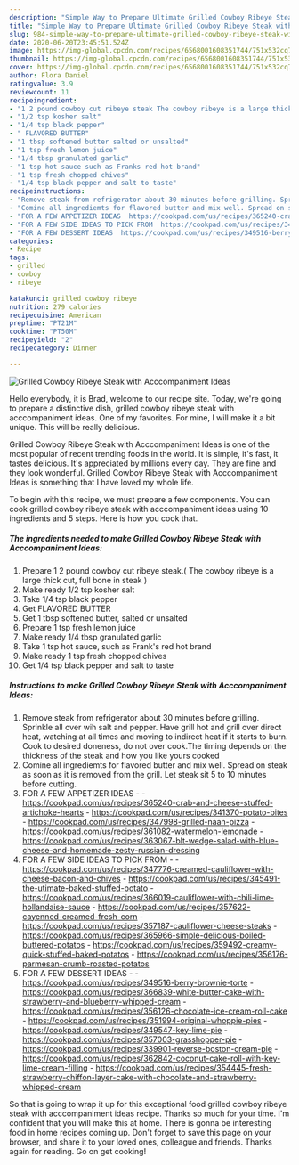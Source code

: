 ```yaml
---
description: "Simple Way to Prepare Ultimate Grilled Cowboy Ribeye Steak with Acccompaniment Ideas"
title: "Simple Way to Prepare Ultimate Grilled Cowboy Ribeye Steak with Acccompaniment Ideas"
slug: 984-simple-way-to-prepare-ultimate-grilled-cowboy-ribeye-steak-with-acccompaniment-ideas
date: 2020-06-20T23:45:51.524Z
image: https://img-global.cpcdn.com/recipes/6568001608351744/751x532cq70/grilled-cowboy-ribeye-steak-with-acccompaniment-ideas-recipe-main-photo.jpg
thumbnail: https://img-global.cpcdn.com/recipes/6568001608351744/751x532cq70/grilled-cowboy-ribeye-steak-with-acccompaniment-ideas-recipe-main-photo.jpg
cover: https://img-global.cpcdn.com/recipes/6568001608351744/751x532cq70/grilled-cowboy-ribeye-steak-with-acccompaniment-ideas-recipe-main-photo.jpg
author: Flora Daniel
ratingvalue: 3.9
reviewcount: 11
recipeingredient:
- "1 2 pound cowboy cut ribeye steak The cowboy ribeye is a large thick cut full bone in steak "
- "1/2 tsp kosher salt"
- "1/4 tsp black pepper"
- " FLAVORED BUTTER"
- "1 tbsp softened butter salted or unsalted"
- "1 tsp fresh lemon juice"
- "1/4 tbsp granulated garlic"
- "1 tsp hot sauce such as Franks red hot brand"
- "1 tsp fresh chopped chives"
- "1/4 tsp black pepper and salt to taste"
recipeinstructions:
- "Remove steak from refrigerator about 30 minutes before grilling. Sprinkle all over wih salt and pepper. Have grill hot and grill over direct heat, watching at all times and moving to indirect heat if it starts to burn. Cook to desired doneness, do not over cook.The timing depends on the thickness of the steak and how you like yours cooked"
- "Comine all ingrediemts for flavored butter and mix well. Spread on steak as soon as it is removed from the grill. Let steak sit 5 to 10 minutes before cutting."
- "FOR A FEW APPETIZER IDEAS  https://cookpad.com/us/recipes/365240-crab-and-cheese-stuffed-artichoke-hearts https://cookpad.com/us/recipes/341370-potato-bites https://cookpad.com/us/recipes/347998-grilled-naan-pizza https://cookpad.com/us/recipes/361082-watermelon-lemonade https://cookpad.com/us/recipes/363067-blt-wedge-salad-with-blue-cheese-and-homemade-zesty-russian-dressing"
- "FOR A FEW SIDE IDEAS TO PICK FROM  https://cookpad.com/us/recipes/347776-creamed-cauliflower-with-cheese-bacon-and-chives https://cookpad.com/us/recipes/345491-the-utimate-baked-stuffed-potato https://cookpad.com/us/recipes/366019-cauliflower-with-chili-lime-hollandaise-sauce https://cookpad.com/us/recipes/357622-cayenned-creamed-fresh-corn https://cookpad.com/us/recipes/357187-cauliflower-cheese-steaks https://cookpad.com/us/recipes/365966-simple-delicious-boiled-buttered-potatos https://cookpad.com/us/recipes/359492-creamy-quick-stuffed-baked-potatos https://cookpad.com/us/recipes/356176-parmesan-crumb-roasted-potatos"
- "FOR A FEW DESSERT IDEAS  https://cookpad.com/us/recipes/349516-berry-brownie-torte https://cookpad.com/us/recipes/366839-white-butter-cake-with-strawberry-and-blueberry-whipped-cream https://cookpad.com/us/recipes/356126-chocolate-ice-cream-roll-cake https://cookpad.com/us/recipes/351994-original-whoppie-pies https://cookpad.com/us/recipes/349547-key-lime-pie https://cookpad.com/us/recipes/357003-grasshopper-pie https://cookpad.com/us/recipes/339901-reverse-boston-cream-pie https://cookpad.com/us/recipes/362842-coconut-cake-roll-with-key-lime-cream-filling https://cookpad.com/us/recipes/354445-fresh-strawberry-chiffon-layer-cake-with-chocolate-and-strawberry-whipped-cream"
categories:
- Recipe
tags:
- grilled
- cowboy
- ribeye

katakunci: grilled cowboy ribeye 
nutrition: 279 calories
recipecuisine: American
preptime: "PT21M"
cooktime: "PT50M"
recipeyield: "2"
recipecategory: Dinner

---
```



![Grilled Cowboy Ribeye Steak with Acccompaniment Ideas](https://img-global.cpcdn.com/recipes/6568001608351744/751x532cq70/grilled-cowboy-ribeye-steak-with-acccompaniment-ideas-recipe-main-photo.jpg)

Hello everybody, it is Brad, welcome to our recipe site. Today, we're going to prepare a distinctive dish, grilled cowboy ribeye steak with acccompaniment ideas. One of my favorites. For mine, I will make it a bit unique. This will be really delicious.

Grilled Cowboy Ribeye Steak with Acccompaniment Ideas is one of the most popular of recent trending foods in the world. It is simple, it's fast, it tastes delicious. It's appreciated by millions every day. They are fine and they look wonderful. Grilled Cowboy Ribeye Steak with Acccompaniment Ideas is something that I have loved my whole life.




To begin with this recipe, we must prepare a few components. You can cook grilled cowboy ribeye steak with acccompaniment ideas using 10 ingredients and 5 steps. Here is how you cook that.

<!--inarticleads1-->

##### The ingredients needed to make Grilled Cowboy Ribeye Steak with Acccompaniment Ideas:

1. Prepare 1 2 pound cowboy cut ribeye steak.( The cowboy ribeye is a large thick cut, full bone in steak )
1. Make ready 1/2 tsp kosher salt
1. Take 1/4 tsp black pepper
1. Get  FLAVORED BUTTER
1. Get 1 tbsp softened butter, salted or unsalted
1. Prepare 1 tsp fresh lemon juice
1. Make ready 1/4 tbsp granulated garlic
1. Take 1 tsp hot sauce, such as Frank&#39;s red hot brand
1. Make ready 1 tsp fresh chopped chives
1. Get 1/4 tsp black pepper and salt to taste




<!--inarticleads2-->

##### Instructions to make Grilled Cowboy Ribeye Steak with Acccompaniment Ideas:

1. Remove steak from refrigerator about 30 minutes before grilling. Sprinkle all over wih salt and pepper. Have grill hot and grill over direct heat, watching at all times and moving to indirect heat if it starts to burn. Cook to desired doneness, do not over cook.The timing depends on the thickness of the steak and how you like yours cooked
1. Comine all ingrediemts for flavored butter and mix well. Spread on steak as soon as it is removed from the grill. Let steak sit 5 to 10 minutes before cutting.
1. FOR A FEW APPETIZER IDEAS -  - https://cookpad.com/us/recipes/365240-crab-and-cheese-stuffed-artichoke-hearts - https://cookpad.com/us/recipes/341370-potato-bites - https://cookpad.com/us/recipes/347998-grilled-naan-pizza - https://cookpad.com/us/recipes/361082-watermelon-lemonade - https://cookpad.com/us/recipes/363067-blt-wedge-salad-with-blue-cheese-and-homemade-zesty-russian-dressing
1. FOR A FEW SIDE IDEAS TO PICK FROM -  - https://cookpad.com/us/recipes/347776-creamed-cauliflower-with-cheese-bacon-and-chives - https://cookpad.com/us/recipes/345491-the-utimate-baked-stuffed-potato - https://cookpad.com/us/recipes/366019-cauliflower-with-chili-lime-hollandaise-sauce - https://cookpad.com/us/recipes/357622-cayenned-creamed-fresh-corn - https://cookpad.com/us/recipes/357187-cauliflower-cheese-steaks - https://cookpad.com/us/recipes/365966-simple-delicious-boiled-buttered-potatos - https://cookpad.com/us/recipes/359492-creamy-quick-stuffed-baked-potatos - https://cookpad.com/us/recipes/356176-parmesan-crumb-roasted-potatos
1. FOR A FEW DESSERT IDEAS -  - https://cookpad.com/us/recipes/349516-berry-brownie-torte - https://cookpad.com/us/recipes/366839-white-butter-cake-with-strawberry-and-blueberry-whipped-cream - https://cookpad.com/us/recipes/356126-chocolate-ice-cream-roll-cake - https://cookpad.com/us/recipes/351994-original-whoppie-pies - https://cookpad.com/us/recipes/349547-key-lime-pie - https://cookpad.com/us/recipes/357003-grasshopper-pie - https://cookpad.com/us/recipes/339901-reverse-boston-cream-pie - https://cookpad.com/us/recipes/362842-coconut-cake-roll-with-key-lime-cream-filling - https://cookpad.com/us/recipes/354445-fresh-strawberry-chiffon-layer-cake-with-chocolate-and-strawberry-whipped-cream




So that is going to wrap it up for this exceptional food grilled cowboy ribeye steak with acccompaniment ideas recipe. Thanks so much for your time. I'm confident that you will make this at home. There is gonna be interesting food in home recipes coming up. Don't forget to save this page on your browser, and share it to your loved ones, colleague and friends. Thanks again for reading. Go on get cooking!
